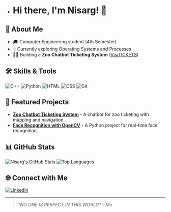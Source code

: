 
- # Hi there, I'm Nisarg! 👋 

## 🚀 About Me
- 🎓 Computer Engineering student (4th Semester)
- 💡 Currently exploring Operating Systems and Processes
- 🧑‍💻 Building a **Zoo Chatbot Ticketing System** ([VisiTICKETS](https://github.com/your-repo-link))

## 🛠️ Skills & Tools
![C++](https://img.shields.io/badge/-C++-00599C?logo=c%2B%2B&logoColor=white)
![Python](https://img.shields.io/badge/-Python-3776AB?logo=python&logoColor=white)
![HTML](https://img.shields.io/badge/-HTML5-E34F26?logo=html5&logoColor=white)
![CSS](https://img.shields.io/badge/-CSS3-1572B6?logo=css3&logoColor=white)
![Git](https://img.shields.io/badge/-Git-F05032?logo=git&logoColor=white)

## 🌟 Featured Projects
- **[Zoo Chatbot Ticketing System](https://github.com/your-repo-link)** - A chatbot for zoo ticketing with mapping and navigation.
- **[Face Recognition with OpenCV](https://github.com/your-repo-link)** - A Python project for real-time face recognition.

## 📊 GitHub Stats
![Nisarg's GitHub Stats](https://github-readme-stats.vercel.app/api?username=NISARG2206&show_icons=true&theme=radical)
![Top Languages](https://github-readme-stats.vercel.app/api/top-langs/?username=NISARG2206&layout=compact&theme=radical)

## 🌐 Connect with Me
[![LinkedIn](https://img.shields.io/badge/-LinkedIn-blue?logo=linkedin&logoColor=white)](https://www.linkedin.com/in/nisarg-patel-682a182b5)



---
> *"NO ONE IS PERFECT IN THIS WORLD" – Me*



<!---
NISARG2206/NISARG2206 is a ✨ special ✨ repository because its `README.md` (this file) appears on your GitHub profile.
You can click the Preview link to take a look at your changes.
--->
